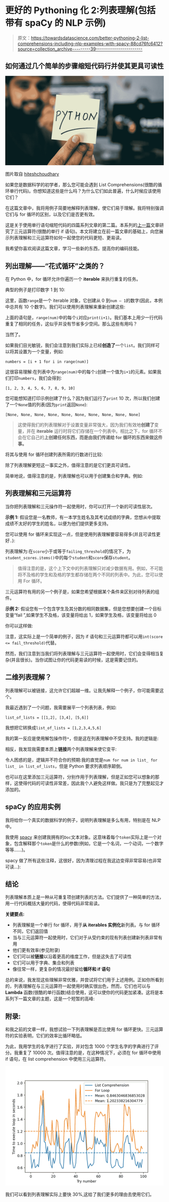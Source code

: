 # 更好的 Pythoning 化 2:列表理解(包括带有 spaCy 的 NLP 示例)

> 原文：<https://towardsdatascience.com/better-pythoning-2-list-comprehensions-including-nlp-examples-with-spacy-88cd76fc6412?source=collection_archive---------39----------------------->

## 如何通过几个简单的步骤缩短代码行并使其更具可读性

![](img/d0a2167bad247a7baab2a54f4fc2b563.png)

图片取自 [hiteshchoudhary](https://unsplash.com/photos/D9Zow2REm8U#:~:text=Choudhary-,%40hiteshchoudhary,-Download)

如果您是数据科学的初学者，那么您可能会遇到 List Comprehensions(很酷的循环单行代码)。你想知道这些是什么吗？为什么它们如此普遍，什么时候应该使用它们？

在这篇文章中，我将用例子简要地解释列表理解，使它们易于理解。我将特别强调它们与 for 循环的区别，以及它们是否更有效。

这是关于使用单行语句缩短代码的四篇系列文章的第二篇。本系列的[上一篇](/better-pythoning-1-ternary-operators-72b23a5d52a4)文章研究了三元运算符(很酷的单行 if 语句)。本文将建立在前一篇文章的基础上，向您展示列表理解和三元运算符如何一起使您的代码更短、更易读。

我希望你喜欢阅读这篇文章，学习一些新的东西，提高你的编码技能。

## 列出理解——“花式循环”之类的？

在 Python 中，for 循环允许你遍历一个 **iterable** 来执行重复的任务。

典型的例子是打印数字 1 到 10:

这里，函数`range`是一个 iterable 对象，它创建从 0 到`num — 1`的数字(因此，本例中总共有 10 个数字)。我们可以使用列表理解来重新创建这些:

上面的语句是，`range(num)`中的每个`i`对应`print(i+1)`。我们基本上用少一行代码重复了相同的任务，这似乎并没有节省多少空间。那么这些有用吗？

当然了。

如果我们目光敏锐，我们会注意到我们实际上已经**创造了**一个`list`。我们同样可以将其设置为一个变量，例如:

```
numbers = [i + 1 for i in range(num)]
```

这很容易理解:在列表中为`range(num)`中的每个`i`创建一个值为`i+1`的元素。如果我们打印`numbers`，我们会得到:

```
[1, 2, 3, 4, 5, 6, 7, 8, 9, 10]
```

您可能想知道打印示例创建了什么？因为我们运行了`print` 10 次，所以我们创建了一个`None`值的列表(因为`print`返回`None`):

```
[None, None, None, None, None, None, None, None, None, None]
```

> 这使得我们的列表理解对于设置变量非常强大，因为我们有效地**创建了**变量，并在 **iterable** 运行时将它们存储在一个列表中。相比之下，for 循环不会在它自己的**上创建任何东西，而是由我们传递给 for 循环的东西来做这件事。**

将其与使用 for 循环创建列表所需的行数进行比较:

除了列表理解更短这一事实之外，值得注意的是它们更具可读性。

简单地说，值得注意的是，列表理解也可以用于创建集合和字典。例如:

## 列表理解和三元运算符

当你把列表理解和三元操作符一起使用时，你可以打开一个新的可读性层次。

**示例 1:** 假设您是一名教师，有一本学生姓名及其考试成绩的字典，您想从中提取成绩不太好的学生的姓名，以便为他们提供更多支持。

您可以使用 for 循环来实现这一点，但是使用列表理解要容易得多(并且可读性更好..):

列表理解为:在`score`小于或等于`failing_threshold`的情况下，为`student_scores.items()`中的每个`student`和`score`保存`student`。

> 值得注意的是，这个上下文中的列表理解只对减少数据有用。例如，不可能将不及格的学生和及格的学生都存储在两个不同的列表中。为此，您可以使用 For 循环。

三元运算符有用的另一个例子是，如果您希望根据某个条件来区别对待列表的组件。

**示例 2:** 假设您有一个包含学生及其分数的相同数据集，但是您想要创建一个目标变量“fail ”,如果学生不及格，该变量将给出 1，如果学生及格，该变量将给出 0

你可以这样做:

注意，这实际上是一个简单的例子，因为 if 语句和三元运算符都可以用`int(score <= fail_threshold)`代替。

然而，我们注意到当我们将列表理解与三元运算符一起使用时，它们会变得相当复杂(并且很长)。当你试图让你的代码更易读的时候，这是需要记住的。

## 二维列表理解？

列表理解可以被链接，这允许它们超越一维。让我先解释一个例子，你可能需要这个。

我最近遇到了一个问题，我需要展平一个列表列表，例如:

```
list_of_lists = [[1,2], [3,4], [5,6]]
```

我想把它转换成`list_of_lists = [1,2,3,4,5,6]`

我的第一反应是使用解包操作符`*`，但是这在列表理解中不受支持。我的逻辑是:

相反，我发现我需要本质上**链接**两个列表理解来使它变平:

令人困惑的是，逻辑并不符合你的预期:我的直觉是`num for num in list_ for list_ in list_of_lists`，但是 Python 要求列表顺序颠倒。

也可以在这里添加三元运算符，分别作用于列表理解，但是正如您可以想象的那样，这使得代码的可读性非常差，因此我个人避免这样做。我只是为了完整起见才添加的。

## spaCy 的应用实例

我将给你一个真实的数据科学的例子，说明列表理解是多么有用，特别是在 NLP 中。

我使用 [spacy](https://spacy.io/) 来创建我拥有的`Doc`文本对象。这意味着每个`token`实际上是一个对象，包含解释那个`token`是什么的参数(例如，它是一个名词，一个动词，一个数字等等……)。

spacy 做了所有这些注释，这很好，因为清理过程在我这边变得非常容易(也非常可读…):

## 结论

列表理解本质上是一种从可重复项创建列表的方法。它们提供了一种简单的方法，用一行代码概括大量的代码，使得代码非常易读。

**关键要点:**

*   列表理解是一个单行 for 循环，用于**从 iterables 实例化**新列表。与 for 循环不同，它们返回值
*   当与三元运算符一起使用时，它们对于从受约束的现有列表创建新列表非常有用
*   他们更有效率(参见附录)
*   它们可以被**链接**以沿着更高的维度工作，但是这失去了可读性
*   它们可以用于字典、集合和列表
*   像往常一样，更复杂的情况最好留给**循环和 if 语句**

总的来说，我发现这些理解非常优雅，并尝试将它们用于上述用例。正如你所看到的，列表理解在与三元运算符一起使用时确实很出色，然而，它们也可以与 **Lambda** 函数(很酷的单行函数)结合使用，这可以使你的代码更加紧凑。这将是本系列下一篇文章的主题，这是一个短暂的高峰:

## **附录:**

和我之前的文章一样，我想试验一下列表理解是否比使用 for 循环更快。三元运算符的实验表明，它们的效率比循环略低。

为此，我用学生的名字进行了实验，并对包含 1000 个学生名字的字典进行了评分。我重复了 10000 次。值得注意的是，在这种情况下，必须在 for 循环中使用 if 语句，在 list comprehension 中使用三元运算符。

![](img/2b994744689936b1d5060c8994c75f50.png)

我们可以看到列表理解实际上要快 30%,这给了我们更多的理由去使用它们。